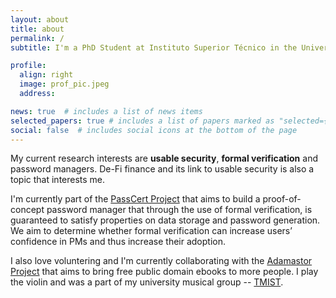 ```yaml
---
layout: about
title: about
permalink: /
subtitle: I'm a PhD Student at Instituto Superior Técnico in the University of Lisboa. 

profile:
  align: right
  image: prof_pic.jpeg
  address: 

news: true  # includes a list of news items
selected_papers: true # includes a list of papers marked as "selected={true}"
social: false  # includes social icons at the bottom of the page
---
```



My current research interests are **usable security**, **formal verification** and password managers. De-Fi finance and its link to usable security is also a topic that interests me. 

I'm currently part of the [PassCert Project](https://passcert-project.github.io/) that aims to build a proof-of-concept password manager that through the use of formal verification, is guaranteed to satisfy properties on data storage and password generation. We aim to determine whether formal verification can increase users’ confidence in PMs and thus increase their adoption.

I also love voluntering and I'm currently collaborating with the [Adamastor Project](https://projectoadamastor.org/) that aims to bring free public domain ebooks to more people. I play the violin and was a part of my university musical group -- [TMIST](https://tmist.tecnico.ulisboa.pt/).

<!-- My hobbies include  -->


<!-- <a href='#'>Affiliations</a>. -->


<!-- Write your biography here. Tell the world about yourself. Link to your favorite [subreddit](http://reddit.com). You can put a picture in, too. The code is already in, just name your picture `prof_pic.jpg` and put it in the `img/` folder.

Put your address / P.O. box / other info right below your picture. You can also disable any these elements by editing `profile` property of the YAML header of your `_pages/about.md`. Edit `_bibliography/papers.bib` and Jekyll will render your [publications page](/al-folio/publications/) automatically.

Link to your social media connections, too. This theme is set up to use [Font Awesome icons](http://fortawesome.github.io/Font-Awesome/) and [Academicons](https://jpswalsh.github.io/academicons/), like the ones below. Add your Facebook, Twitter, LinkedIn, Google Scholar, or just disable all of them. -->
